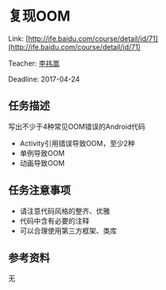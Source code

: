 # 复现OOM
Link: [http://ife.baidu.com/course/detail/id/71](http://ife.baidu.com/course/detail/id/71)

Teacher: [李祎嵩](http://ife.baidu.com/mentor/detail/id/10)

Deadline: 2017-04-24

## 任务描述
写出不少于4种常见OOM错误的Android代码

* Activity引用错误导致OOM，至少2种
* 单例导致OOM
* 动画导致OOM

## 任务注意事项
* 请注意代码风格的整齐、优雅
* 代码中含有必要的注释
* 可以合理使用第三方框架、类库

## 参考资料
无
